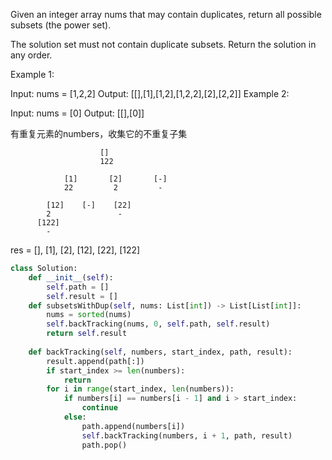 Given an integer array nums that may contain duplicates, return all possible 
subsets
 (the power set).

The solution set must not contain duplicate subsets. Return the solution in any order.

 

Example 1:

Input: nums = [1,2,2]
Output: [[],[1],[1,2],[1,2,2],[2],[2,2]]
Example 2:

Input: nums = [0]
Output: [[],[0]]

有重复元素的numbers，收集它的不重复子集

                        []
                        122

                [1]       [2]       [-]
                22         2         -

            [12]    [-]    [22]
            2               -
          [122]
            -

res = [], [1], [2], [12], [22], [122]

```python
class Solution:
    def __init__(self):
        self.path = []
        self.result = []
    def subsetsWithDup(self, nums: List[int]) -> List[List[int]]:
        nums = sorted(nums)
        self.backTracking(nums, 0, self.path, self.result)
        return self.result
        
    def backTracking(self, numbers, start_index, path, result):
        result.append(path[:])
        if start_index >= len(numbers):
            return
        for i in range(start_index, len(numbers)):
            if numbers[i] == numbers[i - 1] and i > start_index:
                continue
            else:
                path.append(numbers[i])
                self.backTracking(numbers, i + 1, path, result)
                path.pop()
                
            
```